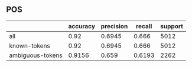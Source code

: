
## POS

|                  | accuracy | precision | recall | support |
|------------------|----------|-----------|--------|---------|
| all              | 0.92     | 0.6945    | 0.666  | 5012    |
| known-tokens     | 0.92     | 0.6945    | 0.666  | 5012    |
| ambiguous-tokens | 0.9156   | 0.659     | 0.6193 | 2262    |

